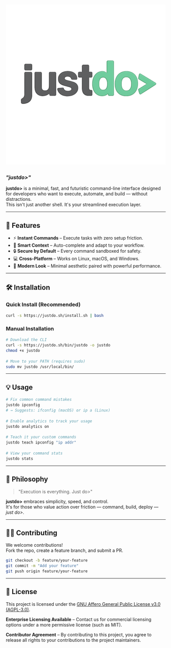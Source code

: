 # ![justdo>](public/justdo-logo-readme.png)  
### _"justdo>"_  

**justdo>** is a minimal, fast, and futuristic command-line interface designed for developers who want to execute, automate, and build — without distractions.  
This isn't just another shell. It's your streamlined execution layer.

---

## 🚀 Features
- ⚡ **Instant Commands** – Execute tasks with zero setup friction.  
- 🧠 **Smart Context** – Auto-complete and adapt to your workflow.  
- 🔒 **Secure by Default** – Every command sandboxed for safety.  
- 💻 **Cross-Platform** – Works on Linux, macOS, and Windows.  
- 🎨 **Modern Look** – Minimal aesthetic paired with powerful performance.

---

## 🛠️ Installation

### Quick Install (Recommended)
```bash
curl -s https://justdo.sh/install.sh | bash
```

### Manual Installation
```bash
# Download the CLI
curl -s https://justdo.sh/bin/justdo -o justdo
chmod +x justdo

# Move to your PATH (requires sudo)
sudo mv justdo /usr/local/bin/
```

---

## 💡 Usage

```bash
# Fix common command mistakes
justdo ipconfig
# → Suggests: ifconfig (macOS) or ip a (Linux)

# Enable analytics to track your usage
justdo analytics on

# Teach it your custom commands
justdo teach ipconfig "ip addr"

# View your command stats
justdo stats
```

---

## 🧠 Philosophy
> "Execution is everything. Just do>"

**justdo>** embraces simplicity, speed, and control.  
It's for those who value action over friction — command, build, deploy — *just do>*.

---

## 👨‍💻 Contributing
We welcome contributions!  
Fork the repo, create a feature branch, and submit a PR.  
```bash
git checkout -b feature/your-feature
git commit -m "Add your feature"
git push origin feature/your-feature
```

---

## 📜 License
This project is licensed under the [GNU Affero General Public License v3.0 (AGPL-3.0)](LICENSE).

**Enterprise Licensing Available** – Contact us for commercial licensing options under a more permissive license (such as MIT).

**Contributor Agreement** – By contributing to this project, you agree to release all rights to your contributions to the project maintainers.
